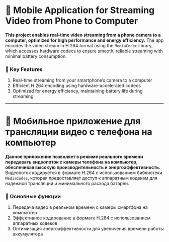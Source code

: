 # 📱 Mobile Application for Streaming Video from Phone to Computer

**This project enables real-time video streaming from a phone camera to a computer, optimized for high performance and energy efficiency.** The app encodes the video stream in H.264 format using the `MediaCodec` library, which accesses hardware codecs to ensure smooth, reliable streaming with minimal battery consumption.

### 🌟 Key Features
1. Real-time streaming from your smartphone’s camera to a computer
2. Efficient H.264 encoding using hardware-accelerated codecs
3. Optimized for energy efficiency, maintaining battery life during streaming



---

# 📱 Мобильное приложение для трансляции видео с телефона на компьютер

**Данное приложение позволяет в режиме реального времени передавать видеопоток с камеры телефона на компьютер, обеспечивая высокую производительность и энергоэффективность.** Видеопоток кодируется в формате H.264 с использованием библиотеки `MediaCodec`, которая предоставляет доступ к аппаратным кодекам для надежной трансляции и минимального расхода батареи.

### 🌟 Основные функции
1. Передача видео в реальном времени с камеры смартфона на компьютер
2. Эффективное кодирование в формате H.264 с использованием аппаратных кодеков
3. Оптимизация энергоэффективности для увеличения времени работы аккумулятора


